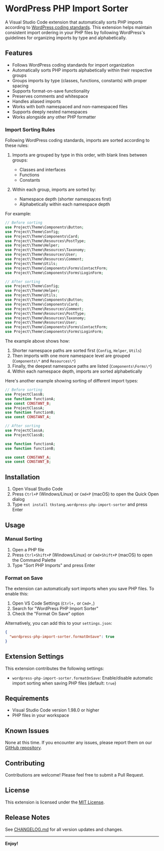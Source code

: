 # WordPress PHP Import Sorter

A Visual Studio Code extension that automatically sorts PHP imports according to [WordPress coding standards](https://developer.wordpress.org/coding-standards/wordpress-coding-standards/php/#import-statements). This extension helps maintain consistent import ordering in your PHP files by following WordPress's guidelines for organizing imports by type and alphabetically.

## Features

- Follows WordPress coding standards for import organization
- Automatically sorts PHP imports alphabetically within their respective groups
- Groups imports by type (classes, functions, constants) with proper spacing
- Supports format-on-save functionality
- Preserves comments and whitespace
- Handles aliased imports
- Works with both namespaced and non-namespaced files
- Supports deeply nested namespaces
- Works alongside any other PHP formatter

### Import Sorting Rules

Following WordPress coding standards, imports are sorted according to these rules:

1. Imports are grouped by type in this order, with blank lines between groups:

   - Classes and interfaces
   - Functions
   - Constants

2. Within each group, imports are sorted by:
   - Namespace depth (shorter namespaces first)
   - Alphabetically within each namespace depth

For example:

```php
// Before sorting
use Project\Theme\Components\Button;
use Project\Theme\Config;
use Project\Theme\Components\Card;
use Project\Theme\Resources\PostType;
use Project\Theme\Helper;
use Project\Theme\Resources\Taxonomy;
use Project\Theme\Resources\User;
use Project\Theme\Resources\Comment;
use Project\Theme\Utils;
use Project\Theme\Components\Forms\ContactForm;
use Project\Theme\Components\Forms\LoginForm;

// After sorting
use Project\Theme\Config;
use Project\Theme\Helper;
use Project\Theme\Utils;
use Project\Theme\Components\Button;
use Project\Theme\Components\Card;
use Project\Theme\Resources\Comment;
use Project\Theme\Resources\PostType;
use Project\Theme\Resources\Taxonomy;
use Project\Theme\Resources\User;
use Project\Theme\Components\Forms\ContactForm;
use Project\Theme\Components\Forms\LoginForm;
```

The example above shows how:

1. Shorter namespace paths are sorted first (`Config`, `Helper`, `Utils`)
2. Then imports with one more namespace level are grouped (`Components\*` and `Resources\*`)
3. Finally, the deepest namespace paths are listed (`Components\Forms\*`)
4. Within each namespace depth, imports are sorted alphabetically

Here's another example showing sorting of different import types:

```php
// Before sorting
use ProjectClassB;
use function functionA;
use const CONSTANT_B;
use ProjectClassA;
use function functionB;
use const CONSTANT_A;

// After sorting
use ProjectClassA;
use ProjectClassB;

use function functionA;
use function functionB;

use const CONSTANT_A;
use const CONSTANT_B;
```

## Installation

1. Open Visual Studio Code
2. Press `Ctrl+P` (Windows/Linux) or `Cmd+P` (macOS) to open the Quick Open dialog
3. Type `ext install tkstang.wordpress-php-import-sorter` and press Enter

## Usage

### Manual Sorting

1. Open a PHP file
2. Press `Ctrl+Shift+P` (Windows/Linux) or `Cmd+Shift+P` (macOS) to open the Command Palette
3. Type "Sort PHP Imports" and press Enter

### Format on Save

The extension can automatically sort imports when you save PHP files. To enable this:

1. Open VS Code Settings (`Ctrl+,` or `Cmd+,`)
2. Search for "WordPress PHP Import Sorter"
3. Check the "Format On Save" option

Alternatively, you can add this to your `settings.json`:

```json
{
  "wordpress-php-import-sorter.formatOnSave": true
}
```

## Extension Settings

This extension contributes the following settings:

- `wordpress-php-import-sorter.formatOnSave`: Enable/disable automatic import sorting when saving PHP files (default: `true`)

## Requirements

- Visual Studio Code version 1.98.0 or higher
- PHP files in your workspace

## Known Issues

None at this time. If you encounter any issues, please report them on our [GitHub repository](https://github.com/tkstang/wordpress-php-import-sorter/issues).

## Contributing

Contributions are welcome! Please feel free to submit a Pull Request.

## License

This extension is licensed under the [MIT License](LICENSE).

## Release Notes

See [CHANGELOG.md](CHANGELOG.md) for all version updates and changes.

---

**Enjoy!**
